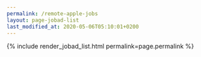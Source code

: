 ```yaml
---
permalink: /remote-apple-jobs
layout: page-jobad-list
last_modified_at: 2020-05-06T05:10:01+0200
---
```

{% include render_jobad_list.html permalink=page.permalink %}
